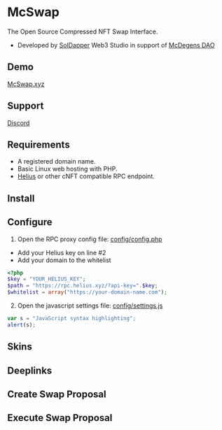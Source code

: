 # McSwap
The Open Source Compressed NFT Swap Interface.
* Developed by [SolDapper](https://twitter.com/SolDapper) Web3 Studio in support of [McDegens DAO](https://twitter.com/McDegensDAO)

## Demo
[McSwap.xyz](https://mcswap.xyz)

## Support
[Discord](https://discord.com/invite/mcdegensdao)

## Requirements
* A registered domain name.
* Basic Linux web hosting with PHP.
* [Helius](https://www.helius.dev) or other cNFT compatible RPC endpoint.

## Install

## Configure
1. Open the RPC proxy config file: [config/config.php](https://github.com/McDegens-DAO/McSwap/blob/main/config/config.php)
* Add your Helius key on line #2
* Add your domain to the whitelist
```php
<?php
$key = "YOUR_HELIUS_KEY";
$path = "https://rpc.helius.xyz/?api-key=".$key;
$whitelist = array("https://your-domain-name.com");
```
2. Open the javascript settings file: [config/settings.js](https://github.com/McDegens-DAO/McSwap/blob/main/config/settings.js)
```javascript
var s = "JavaScript syntax highlighting";
alert(s);
```






## Skins

## Deeplinks

## Create Swap Proposal

## Execute Swap Proposal
